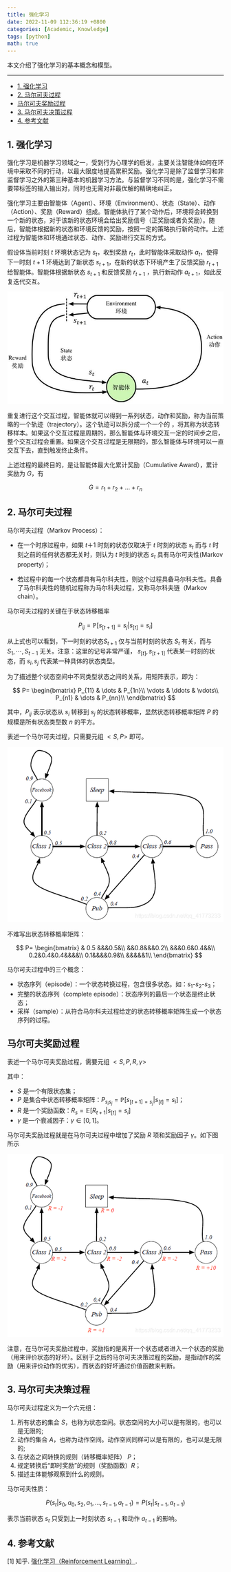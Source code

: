 ```yaml
---
title: 强化学习
date: 2022-11-09 112:36:19 +0800
categories: [Academic, Knowledge]
tags: [python]
math: true
---
```


本文介绍了强化学习的基本概念和模型。

<!--more-->

---

- [1. 强化学习](#1-强化学习)
- [2. 马尔可夫过程](#2-马尔可夫过程)
- [马尔可夫奖励过程](#马尔可夫奖励过程)
- [3. 马尔可夫决策过程](#3-马尔可夫决策过程)
- [4. 参考文献](#4-参考文献)

## 1. 强化学习


强化学习是机器学习领域之一，受到行为心理学的启发，主要关注智能体如何在环境中采取不同的行动，以最大限度地提高累积奖励。强化学习是除了监督学习和非监督学习之外的第三种基本的机器学习方法。与监督学习不同的是，强化学习不需要带标签的输入输出对，同时也无需对非最优解的精确地纠正。

强化学习主要由智能体（Agent）、环境（Environment）、状态（State）、动作（Action）、奖励（Reward）组成。智能体执行了某个动作后，环境将会转换到一个新的状态，对于该新的状态环境会给出奖励信号（正奖励或者负奖励）。随后，智能体根据新的状态和环境反馈的奖励，按照一定的策略执行新的动作。上述过程为智能体和环境通过状态、动作、奖励进行交互的方式。

假设体当前时刻 $t$ 环境状态记为 $s_t$，收到奖励 $r_t$，此时智能体采取动作 $a_t$，使得下一时刻 $t+1$ 环境达到了新状态 $s_{t+1}$，在新的状态下环境产生了反馈奖励 $r_{t+1}$ 给智能体。智能体根据新状态 $s_{t+1}$ 和反馈奖励 $r_{t+1}$ ，执行新动作 $a_{t+1}$，如此反复迭代交互。

![强化学习示意图](/assets/img/postsimg/20221109/0-reinforcement-learning-basic-diagram.jpg)


重复进行这个交互过程，智能体就可以得到一系列状态，动作和奖励，称为当前策略的一个轨迹（trajectory）。这个轨迹可以拆分成一个一个的 ，将其称为状态转移样本。如果这个交互过程是周期的，那么智能体与环境交互一定的时间步之后，整个交互过程会重置。如果这个交互过程是无限期的，那么智能体与环境可以一直交互下去，直到触发终止条件。

上述过程的最终目的，是让智能体最大化累计奖励（Cumulative Award），累计奖励为 $G$，有

$$
G = r_1+r_2+...+r_n
$$
## 2. 马尔可夫过程

马尔可夫过程（Markov Process）：

- 在一个时序过程中，如果 $t＋1$ 时刻的状态仅取决于 $t$ 时刻的状态 $s_t$ 而与 $t$ 时刻之前的任何状态都无关时，则认为 $t$ 时刻的状态 $s_t$ 具有马尔可夫性(Markov property)；

- 若过程中的每一个状态都具有马尔科夫性，则这个过程具备马尔科夫性。具备了马尔科夫性的随机过程称为马尔科夫过程，又称马尔科夫链（Markov chain）。

马尔可夫过程的关键在于状态转移概率

$$
P_{ij}=\mathbb{P}[s_{[t+1]}=s_j \vert s_{[t]}=s_i]
$$

从上式也可以看到，下一时刻的状态$S_{t+1}$ 仅与当前时刻的状态 $S_t$ 有关，而与 $S_1,\cdots,S_{t-1}$ 无关。注意：这里的记号非常严谨， $s_{[t]}, s_{[t+1]}$ 代表某一时刻的状态，而 $s_i,s_j$ 代表某一种具体的状态类型。

为了描述整个状态空间中不同类型状态之间的关系，用矩阵表示，即为：

$$
P=
\begin{bmatrix}
P_{11} & \dots & P_{1n}\\
\vdots & \ddots & \vdots\\
P_{n1} & \dots & P_{nn}\\
\end{bmatrix}
$$

其中，$P_{ij}$ 表示状态从 $s_i$ 转移到 $s_j$ 的状态转移概率，显然状态转移概率矩阵 $P$ 的规模是所有状态类型数 $n$ 的平方。

表述一个马尔可夫过程，只需要元组 $<S,P>$ 即可。

![马尔可夫过程](/assets/img/postsimg/20221109/1-mp.png)

不难写出状态转移概率矩阵：

$$
P=
\begin{bmatrix}
    & 0.5 &&&0.5&\\
    &&0.8&&&0.2\\
    &&&0.6&0.4&&\\
    0.2&0.4&0.4&&&&\\
    0.1&&&&0.9&\\
    &&&&&1\\
\end{bmatrix}
$$

马尔可夫过程中的三个概念：

- 状态序列（episode）：一个状态转换过程，包含很多状态。如：$s_1$-$s_2$-$s_3$；
- 完整的状态序列（complete episode）：状态序列的最后一个状态是终止状态；
- 采样（sample）：从符合马尔科夫过程给定的状态转移概率矩阵生成一个状态序列的过程。

## 马尔可夫奖励过程

表述一个马尔可夫奖励过程，需要元组 $<S,P,R,\gamma>$

其中：

- $S$ 是一个有限状态集；
- $P$ 是集合中状态转移概率矩阵：$P_{s_i s_j}=\mathbb{P}[s_{[t+1]=s_j} \vert s_{[t]}=s_i]$；
- $R$ 是一个奖励函数：$R_s = \mathbb{E}[R_{t+1}\vert s_{[t]}=s_i]$
- $\gamma$ 是一个衰减因子：$\gamma \in [0,1]$。

马尔可夫奖励过程就是在马尔可夫过程中增加了奖励 $R$ 项和奖励因子 $\gamma$。如下图所示

![马尔可夫奖励过程](/assets/img/postsimg/20221109/2-mrp.png)

注意，在马尔可夫奖励过程中，奖励指的是离开一个状态或者进入一个状态的奖励（用来评价状态的好坏）。区别于之后的马尔可夫决策过程的奖励，是指动作的奖励（用来评价动作的优劣），而状态的好坏通过价值函数来判断。

## 3. 马尔可夫决策过程

马尔可夫过程定义为一个六元组：

1. 所有状态的集合 $S$，也称为状态空间。状态空间的大小可以是有限的，也可以是无限的;
2. 动作的集合 $A$，也称为动作空间。动作空间同样可以是有限的，也可以是无限的;
3. 在状态之间转换的规则（转移概率矩阵） $P$；
4. 规定转换后“即时奖励”的规则（奖励函数）$R$；
5. 描述主体能够观察到什么的规则。

马尔可夫性质：

$$
P(s_t \vert s_0, a_0, s_2, a_1,...,s_{t-1},a_{t-1}) = P(s_t \vert s_{t-1},a_{t-1})
$$

表示当前状态 $s_t$ 只受到上一时刻状态 $s_{t-1}$ 和动作 $a_{t-1}$ 的影响。

## 4. 参考文献

[1] 知乎. [强化学习（Reinforcement Learning）](https://www.zhihu.com/topic/20039099/intro).